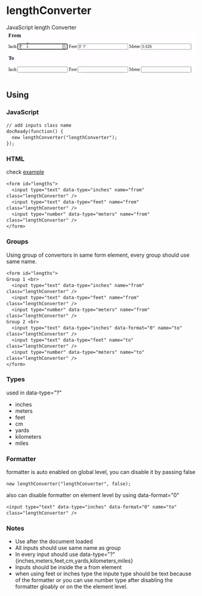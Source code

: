 # lengthConverter
JavaScript length Converter
![](example.gif)
## Using

### JavaScript
```
// add inputs class name
docReady(function() {
  new lengthConverter("lengthConverter");
});
```
### HTML
check [example](https://aldf.github.io/lengthConverter/example.html)
```
<form id="lengths">
  <input type="text" data-type="inches" name="from" class="lengthConverter" />
  <input type="text" data-type="feet" name="from" class="lengthConverter" />
  <input type="number" data-type="meters" name="from" class="lengthConverter" />
</form>
```

### Groups
Using group of convertors in same form element, 
every group should use same name.
```
<form id="lengths">
Group 1 <br>
  <input type="text" data-type="inches" name="from" class="lengthConverter" />
  <input type="text" data-type="feet" name="from" class="lengthConverter" />
  <input type="number" data-type="meters" name="from" class="lengthConverter" />
Group 2 <br>
  <input type="text" data-type="inches" data-format="0" name="to" class="lengthConverter" />
  <input type="text" data-type="feet" name="to" class="lengthConverter" />
  <input type="number" data-type="meters" name="to" class="lengthConverter" />
</form>
```

### Types
used in data-type="?"
- inches
- meters 
- feet
- cm
- yards 
- kilometers
- miles

### Formatter
formatter is auto enabled on global level, you can disable it by passing false
```
new lengthConverter("lengthConverter", false);
```
also can disable formatter on element level by using data-format="0"
```
<input type="text" data-type="inches" data-format="0" name="to" class="lengthConverter" />
```

### Notes
- Use after the document loaded
- All inputs should use same name as group
- In every input should use data-type="?" {inches,meters,feet,cm,yards,kilometers,miles}
- Inputs should be inside the a from element
- when using feet or inches type the inpute type should be text because of the formatter or you can use number type after disabling the formatter gloably or on the the element level.
